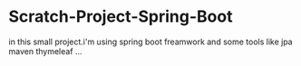 # Scratch-Project-Spring-Boot
in this small project.i'm using spring boot freamwork and some tools like jpa maven thymeleaf ...
